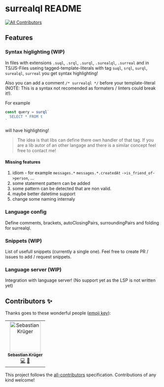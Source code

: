 # surrealql README
<!-- ALL-CONTRIBUTORS-BADGE:START - Do not remove or modify this section -->
[![All Contributors](https://img.shields.io/badge/all_contributors-1-orange.svg?style=flat-square)](#contributors-)
<!-- ALL-CONTRIBUTORS-BADGE:END -->

## Features

### Syntax higlighting (WIP)
In files with extensions `.suql`, `.srql`, `.surql`, `.surealql`, `.surreal` and in TS/JS-Files useing tagged-template-literals with tag `suql`, `srql`, `surql`, `surealql`, `surreal` you get syntax highlighting!

Also you can add a comment `/* surrealql */` before your template-literal (NOTE: This is a syntax not recomended as formaters / linters could break it!).

For example
```ts
const query = surql`
  SELECT * FROM t
`
```
will have highlighting!

> The idea is that libs can define there own handler of that tag. If you are a lib autor of an other langage and there is a similar concept feel free to contact me!


#### Missing features
1. idiom - for example `messages.*` `messages.*.createdAt` `->is_friend_of->person`, ...
2. some statement pattern can be added
3. some pattern can be detected that are non valid.
4. maybe better datetime support
5. change some naming internaly

### Language config
Define comments, brackets, autoClosingPairs, surroundingPairs and folding for surrealql.

### Snippets (WIP)
List of usefull snippets (currently a single one). Feel free to create PR / issues to add / request snippets.

### Language server (WIP)
Integration with language server! (No support yet as the LSP is not written yet)


## Contributors ✨

Thanks goes to these wonderful people ([emoji key](https://allcontributors.org/docs/en/emoji-key)):

<!-- ALL-CONTRIBUTORS-LIST:START - Do not remove or modify this section -->
<!-- prettier-ignore-start -->
<!-- markdownlint-disable -->
<table>
  <tbody>
    <tr>
      <td align="center"><a href="http://ec-nordbund.de"><img src="https://avatars.githubusercontent.com/u/24830662?v=4?s=100" width="100px;" alt="Sebastian Krüger"/><br /><sub><b>Sebastian Krüger</b></sub></a><br /><a href="https://github.com/surrealdb-community/surrealql_vscode/commits?author=mathe42" title="Code">💻</a> <a href="#maintenance-mathe42" title="Maintenance">🚧</a></td>
    </tr>
  </tbody>
  <tfoot>
    
  </tfoot>
</table>

<!-- markdownlint-restore -->
<!-- prettier-ignore-end -->

<!-- ALL-CONTRIBUTORS-LIST:END -->

This project follows the [all-contributors](https://github.com/all-contributors/all-contributors) specification. Contributions of any kind welcome!